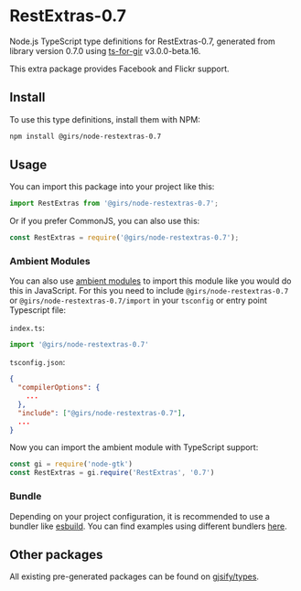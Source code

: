 
# RestExtras-0.7

Node.js TypeScript type definitions for RestExtras-0.7, generated from library version 0.7.0 using [ts-for-gir](https://github.com/gjsify/ts-for-gir) v3.0.0-beta.16.

This extra package provides Facebook and Flickr support.

## Install

To use this type definitions, install them with NPM:
```bash
npm install @girs/node-restextras-0.7
```

## Usage

You can import this package into your project like this:
```ts
import RestExtras from '@girs/node-restextras-0.7';
```

Or if you prefer CommonJS, you can also use this:
```ts
const RestExtras = require('@girs/node-restextras-0.7');
```

### Ambient Modules

You can also use [ambient modules](https://github.com/gjsify/ts-for-gir/tree/main/packages/cli#ambient-modules) to import this module like you would do this in JavaScript.
For this you need to include `@girs/node-restextras-0.7` or `@girs/node-restextras-0.7/import` in your `tsconfig` or entry point Typescript file:

`index.ts`:
```ts
import '@girs/node-restextras-0.7'
```

`tsconfig.json`:
```json
{
  "compilerOptions": {
    ...
  },
  "include": ["@girs/node-restextras-0.7"],
  ...
}
```

Now you can import the ambient module with TypeScript support: 

```ts
const gi = require('node-gtk')
const RestExtras = gi.require('RestExtras', '0.7')
```


### Bundle

Depending on your project configuration, it is recommended to use a bundler like [esbuild](https://esbuild.github.io/). You can find examples using different bundlers [here](https://github.com/gjsify/ts-for-gir/tree/main/examples).

## Other packages

All existing pre-generated packages can be found on [gjsify/types](https://github.com/gjsify/types).

